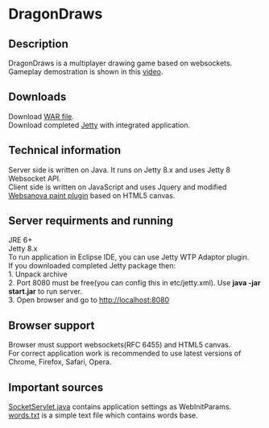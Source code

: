 <h1>DragonDraws</h1>
<h2>Description</h2>
DragonDraws is a multiplayer drawing game based on websockets.<br>
Gameplay demostration is shown in this <a href="http://youtube.com">video</a>.<br>

<h2>Downloads</h2>
Download <a href="https://docs.google.com/file/d/0B8J0LS_KpoJweUJ4RmxIVzJTYWM/edit">WAR file</a>.<br>
Download completed <a href="https://docs.google.com/file/d/0B8J0LS_KpoJwMkZmT0FDdUFSa28/edit">Jetty</a> with integrated application. 

<h2>Technical information</h2>
Server side is written on Java. It runs on Jetty 8.x and uses Jetty 8 Websocket API.<br>
Client side is written on JavaScript and uses Jquery and modified <a href="http://www.websanova.com/plugins/websanova/paint">Websanova paint plugin</a> based on HTML5 canvas.

<h2>Server requirments and running</h2>
JRE 6+<br>
Jetty 8.x<br>
To run application in Eclipse IDE, you can use Jetty WTP Adaptor plugin.<br>
If you downloaded completed Jetty package then:<br>
1. Unpack archive<br>
2. Port 8080 must be free(you can config this in etc/jetty.xml). Use <b>java -jar start.jar</b> to run server.<br>
3. Open browser and go to <a href="http://localhost:8080">http://localhost:8080</a><br>

<h2>Browser support</h2>
Browser must support websockets(RFC 6455) and HTML5 canvas.<br>
For correct application work is recommended to use latest versions of Chrome, Firefox, Safari, Opera.

<h2>Important sources</h2>
<a href="https://github.com/Nirland/DragonDraws/blob/master/DragonDraws/src/org/nirland/websocket/servlet/SocketServlet.java">SocketServlet.java</a> contains application settings as WebInitParams.<br>
<a href="https://github.com/Nirland/DragonDraws/blob/master/DragonDraws/WebContent/words.txt">words.txt</a> is a simple text file which contains words base. 
